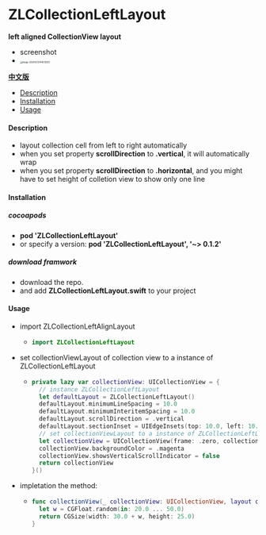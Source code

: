 # ZLCollectionLeftLayout
**left aligned CollectionView layout**

- screenshot
- <img src="https://github.com/TsinHzl/ZLCollectionLeftLayout/assets/9133239/866ea316-b65a-4c38-a063-ca8bc5cb8429" alt="image-20240513144613935" style="zoom:30%;" />

**[中文版](https://github.com/TsinHzl/ZLCollectionLeftLayout/blob/master/README-zh.md)**



- [Description](#Description)
- [Installation](#Installation)
- [Usage](#Usage)



#### Description

-  layout collection cell from left to right automatically
- when you set property **scrollDirection** to **.vertical**, it will automatically wrap
- when you set property **scrollDirection** to **.horizontal**, and you might have to set height of colletion view to show only one line



#### Installation

##### cocoapods

- **pod 'ZLCollectionLeftLayout'**
- or specify a version:  **pod 'ZLCollectionLeftLayout', '~> 0.1.2'**

##### download framwork

- download the repo.
- and add **ZLCollectionLeftLayout.swift** to your project

#### Usage

- import ZLCollectionLeftAlignLayout

  - ```swift
    import ZLCollectionLeftLayout
    ```

- set collectionViewLayout of collection view to a instance of ZLCollectionLeftLayout

  - ```swift
    private lazy var collectionView: UICollectionView = {
      // instance ZLCollectionLeftLayout
      let defaultLayout = ZLCollectionLeftLayout()
      defaultLayout.minimumLineSpacing = 10.0
      defaultLayout.minimumInteritemSpacing = 10.0
      defaultLayout.scrollDirection = .vertical
      defaultLayout.sectionInset = UIEdgeInsets(top: 10.0, left: 10.0, bottom: 20.0, right: 10.0)
      // set collectionViewLayout to a instance of ZLCollectionLeftLayout
      let collectionView = UICollectionView(frame: .zero, collectionViewLayout: defaultLayout)
      collectionView.backgroundColor = .magenta
      collectionView.showsVerticalScrollIndicator = false
      return collectionView
    }()
    ```

- impletation the method: 

  - ```swift
    func collectionView(_ collectionView: UICollectionView, layout collectionViewLayout: UICollectionViewLayout, sizeForItemAt indexPath: IndexPath) -> CGSize { 
      let w = CGFloat.random(in: 20.0 ... 50.0)
      return CGSize(width: 30.0 + w, height: 25.0)
    }
    ```



